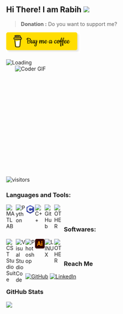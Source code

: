



## Hi There! I am Rabih <img src="https://media.giphy.com/media/hvRJCLFzcasrR4ia7z/giphy.gif" width="30px">

> **Donation :**
> Do you want to support me?

<p align="left">
  <a href="https://rabihnd.github.io/rabih.nd/">
  <img src="https://raw.githubusercontent.com/RabihND/rabihnd/main/bmc.png" width="200" alt="Buy me a Coffee"/>
  </a>
</p>

<!--- <img alt="Loading" src="https://i.stack.imgur.com/hzk6C.gif"/> --->
<img alt="Loading" src="https://z0sqrs02-a.akamaihd.net/loading_icons/loading-default.gif" width="20%" height="20%"/>
<!---![](https://assets.materialup.com/uploads/c6980863-d7bf-41a6-9272-b6e2465b60c2/attachment.gif)--->
<img src="https://miro.medium.com/max/2800/1*BU7f02LeQeELztqxa8eCmw.gif" align="right" alt="Coder GIF" width="480" height="300">

![visitors](https://visitor-badge-reloaded.herokuapp.com/badge?page_id=RabihND?color=14adfa&logo=Android&style=for-the-badge)

### Languages and Tools:
<a href="https://www.mathworks.com" target="_blank"> <img align="left" alt="MATLAB" width="26px" src="https://www.mathworks.com//etc.clientlibs/mathworks/clientlibs/customer-ui/templates/common/resources/images/favicon.20211012003841034.ico?raw=true"/> </a>
<a href="https://www.python.org" target="_blank"> <img align="left" alt="Python" width="26px" src="https://upload.wikimedia.org/wikipedia/commons/c/c3/Python-logo-notext.svg?raw=true"/> </a>
<a href="https://www.cprogramming.com/" target="_blank"> <img align="left" alt="C" width="26px" src="https://github.com/Aakarsh-B/trying-repos/blob/master/c-programming.png"/> </a>
<a href="https://www.w3schools.com/cpp/" target="_blank"> <img align="left" alt="C++" width="26px" src="https://cdn.freelogovectors.net/wp-content/uploads/2019/09/c-plus-plus-logo.png"/> </a>
<a href="https://www.github.com/" target="_blank"><img align="left" alt="GitHub" width="26px"  src="https://github.githubassets.com/images/modules/logos_page/GitHub-Mark.png" /> </a>
<a> <img align="left" alt="OTHER" width="26px" src="https://cdn-icons-png.flaticon.com/512/2467/2467819.png?raw=true"/> </a>
<br />
<br />

### Softwares:

<img align="left" alt="CST Studio Suite" width="26px" src="https://ae01.alicdn.com/kf/U0d1a19f73eaa40fc96d3a567e4f332d13/Ds-Simulia-Cst-Studio-Suite-2021.png" />
<img align="left" alt="Visual Studio Code" width="26px" src="https://code.visualstudio.com/assets/images/code-stable.png" />
<a href="https://www.adobe.com/in/products/premierepro.html" target="_blank"> <img align="left" alt="Photoshop" width="26px" src="https://upload.wikimedia.org/wikipedia/commons/4/40/Adobe_Premiere_Pro_CC_icon.svg"/> </a>
<a href="https://www.adobe.com/in/products/illustrator.html" target="_blank"> <img align="left" alt="Illustrator" width="26px" src="https://github.com/Aakarsh-B/trying-repos/blob/master/illustrator.png?raw=true"/> </a> 
<a href="https://ubuntu.com/" target="_blank"> <img align="left" alt="LINUX" width="26px" src="https://1000logos.net/wp-content/uploads/2017/03/LINUX-LOGO.png?raw=true"/> </a> 
<a> <img align="left" alt="OTHER" width="26px" src="https://cdn-icons-png.flaticon.com/512/2467/2467819.png?raw=true"/> </a>

<br />
<br />

### Reach Me
<p align="left">
  <a href="https://github.com/RabihND"><img alt="GitHub" height="32" width="32" src="https://github.githubassets.com/images/modules/logos_page/GitHub-Mark.png"></a>
  <a href="https://www.linkedin.com/in/rabihnd/"><img alt="LinkedIn" height="32" width="32" src="https://cdn-icons-png.flaticon.com/512/174/174857.png"></a>
</p>


### GitHub Stats


  <a href="https://github.com/RabihND">
    <img height="180em" src="https://github-readme-stats.vercel.app/api?username=RabihND&count_private=true&show_icons=true&theme=algolia&&include_all_commits=true"/>
  </a>

